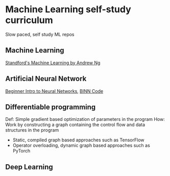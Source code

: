 # Machine Learning self-study curriculum
Slow paced, self study ML repos

## Machine Learning 
[Standford's Machine Learning by Andrew Ng](https://www.coursera.org/learn/machine-learning/)
## Artificial Neural Network
[Beginner Intro to Neural Networks](https://www.youtube.com/playlist?list=PLxt59R_fWVzT9bDxA76AHm3ig0Gg9S3So), [BINN Code](BeginnerIntroNN)

## Differentiable programming
Def: Simple gradient based optimization of parameters in the program
How: Work by constructing a graph containing the control flow and data structures in the program
* Static, compiled graph based approaches such as TensorFlow
* Operator overloading, dynamic graph based approaches such as PyTorch

## Deep Learning